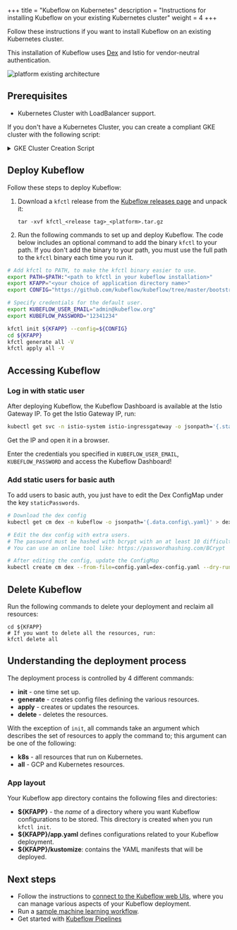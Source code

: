 +++
title = "Kubeflow on Kubernetes"
description = "Instructions for installing Kubeflow on your existing Kubernetes cluster"
weight = 4
+++

Follow these instructions if you want to install Kubeflow on an existing Kubernetes cluster.

This installation of Kubeflow uses [Dex](https://github.com/dexidp/dex) and Istio for vendor-neutral authentication.

![platform existing architecture](https://i.imgur.com/OlaN73j.png)

## Prerequisites
  - Kubernetes Cluster with LoadBalancer support.

If you don't have a Kubernetes Cluster, you can create a compliant GKE cluster with the following script:

<details>

<summary>GKE Cluster Creation Script</summary>

```bash
#!/bin/bash

set -e

# Edit according to your preference
GCP_USER="$(gcloud config list account --format "value(core.account)")"
GCP_PROJECT="$(gcloud config list project --format "value(core.project)")"
GCP_ZONE="us-west1-b"

CLUSTER_VERSION="$(gcloud container get-server-config --format="value(validMasterVersions[0])")" 
CLUSTER_NAME="kubeflow"

############################
# Create and setup cluster #
############################

gcloud beta container clusters create ${CLUSTER_NAME} \
--project ${GCP_PROJECT} \
--zone ${GCP_ZONE} \
--cluster-version ${CLUSTER_VERSION} \
--machine-type "n1-standard-8" --num-nodes "1" \
--image-type "UBUNTU" \
--disk-type "pd-ssd" --disk-size "50" \
--no-enable-cloud-logging --no-enable-cloud-monitoring \
--no-enable-ip-alias \
--enable-autoupgrade --enable-autorepair

echo "Getting credentials for newly created cluster..."
gcloud container clusters get-credentials ${CLUSTER_NAME} --zone=${GCP_ZONE}

echo "Setting up GKE RBAC..."
kubectl create clusterrolebinding cluster-admin-binding --clusterrole=cluster-admin --user=${GCP_USER}
```

</details>

## Deploy Kubeflow

Follow these steps to deploy Kubeflow:

1. Download a `kfctl` release from the [Kubeflow releases page](https://github.com/kubeflow/kubeflow/releases/) and unpack it:

    ```
    tar -xvf kfctl_<release tag>_<platform>.tar.gz
    ```

2. Run the following commands to set up and deploy Kubeflow. The code below includes an optional command to add the binary `kfctl` to your path. If you don't add the binary to your path, you must use the full path to the `kfctl` binary each time you run it.

```bash
# Add kfctl to PATH, to make the kfctl binary easier to use.
export PATH=$PATH:"<path to kfctl in your kubeflow installation>"
export KFAPP="<your choice of application directory name>"
export CONFIG="https://github.com/kubeflow/kubeflow/tree/master/bootstrap/config/kfctl_platform_existing.yaml"

# Specify credentials for the default user.
export KUBEFLOW_USER_EMAIL="admin@kubeflow.org"
export KUBEFLOW_PASSWORD="12341234"

kfctl init ${KFAPP} --config=${CONFIG}
cd ${KFAPP}
kfctl generate all -V
kfctl apply all -V
```

## Accessing Kubeflow

### Log in with static user

After deploying Kubeflow, the Kubeflow Dashboard is available at the Istio Gateway IP.
To get the Istio Gateway IP, run:

```bash
kubectl get svc -n istio-system istio-ingressgateway -o jsonpath='{.status.loadBalancer.ingress[0].ip}'
```

Get the IP and open it in a browser.

Enter the credentials you specified in `KUBEFLOW_USER_EMAIL`, `KUBEFLOW_PASSWORD` and access the Kubeflow Dashboard!

### Add static users for basic auth

To add users to basic auth, you just have to edit the Dex ConfigMap under the key `staticPasswords`.
```bash
# Download the dex config
kubectl get cm dex -n kubeflow -o jsonpath='{.data.config\.yaml}' > dex-config.yaml

# Edit the dex config with extra users.
# The password must be hashed with bcrypt with an at least 10 difficulty level.
# You can use an online tool like: https://passwordhashing.com/BCrypt

# After editing the config, update the ConfigMap
kubectl create cm dex --from-file=config.yaml=dex-config.yaml --dry-run -oyaml | kubectl apply -f -
```

## Delete Kubeflow

Run the following commands to delete your deployment and reclaim all resources:

```
cd ${KFAPP}
# If you want to delete all the resources, run:
kfctl delete all
```

## Understanding the deployment process

The deployment process is controlled by 4 different commands:

* **init** - one time set up.
* **generate** - creates config files defining the various resources.
* **apply** - creates or updates the resources.
* **delete** - deletes the resources.

With the exception of `init`, all commands take an argument which describes the
set of resources to apply the command to; this argument can be one of the
following:

* **k8s** - all resources that run on Kubernetes.
* **all** - GCP and Kubernetes resources.

### App layout

Your Kubeflow app directory contains the following files and directories:

 * **${KFAPP}** - the _name_ of a directory where you want Kubeflow 
   configurations to be stored. This directory is created when you run
   `kfctl init`.
* **${KFAPP}/app.yaml** defines configurations related to your Kubeflow deployment.
* **${KFAPP}/kustomize**: contains the YAML manifests that will be deployed.

## Next steps

* Follow the instructions to [connect to the Kubeflow web 
  UIs](/docs/other-guides/accessing-uis/), where you can manage various 
  aspects of your Kubeflow deployment.
* Run a [sample machine learning workflow](/docs/examples/resources/).
* Get started with [Kubeflow Pipelines](/docs/pipelines/pipelines-quickstart/)